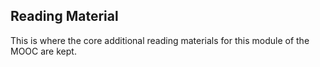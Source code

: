 ## Reading Material

This is where the core additional reading materials for this module of the MOOC are kept.